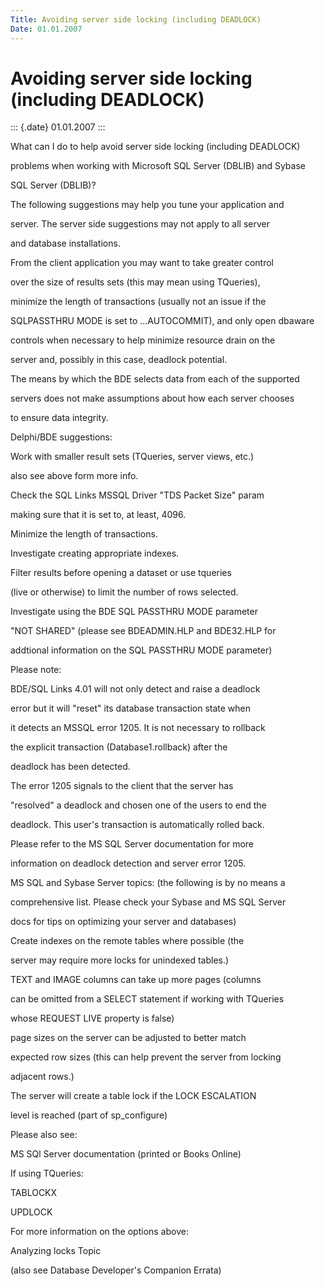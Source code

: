 ```yaml
---
Title: Avoiding server side locking (including DEADLOCK)
Date: 01.01.2007
---
```



Avoiding server side locking (including DEADLOCK)
=================================================

::: {.date}
01.01.2007
:::

What can I do to help avoid server side locking (including DEADLOCK)

problems when working with Microsoft SQL Server (DBLIB) and Sybase

SQL Server (DBLIB)?

The following suggestions may help you tune your application and

server.  The server side suggestions may not apply to all server

and database installations.

From the client application you may want to take greater control

over the size of results sets (this may mean using TQueries),

minimize the length of transactions (usually not an issue if the

SQLPASSTHRU MODE is set to \...AUTOCOMMIT), and only open dbaware

controls when necessary to help minimize resource drain on the

server and, possibly in this case, deadlock potential.

The means by which the BDE selects data from each of the supported

servers does not make assumptions about how each server chooses

to ensure data integrity.

Delphi/BDE suggestions:

Work with smaller result sets (TQueries, server views, etc.)

also see above form more info.

Check the SQL Links MSSQL Driver \"TDS Packet Size\" param

making sure that it is set to, at least, 4096.

Minimize the length of transactions.

Investigate creating appropriate indexes.

Filter results before opening a dataset or use tqueries

(live or otherwise) to limit the number of rows selected.

Investigate using the BDE SQL PASSTHRU MODE parameter

\"NOT SHARED\" (please see BDEADMIN.HLP and BDE32.HLP for

addtional information on the SQL PASSTHRU MODE parameter)

Please note:

BDE/SQL Links 4.01 will not only detect and raise a deadlock

error but it will \"reset\" its database transaction state when

it detects an MSSQL error 1205. It is not necessary to rollback

the explicit transaction (Database1.rollback) after the

deadlock has been detected.

The error 1205 signals to the client that the server has

\"resolved\" a deadlock and chosen one of the users to end the

deadlock. This user\'s transaction is automatically rolled back.

Please refer to the MS SQL Server documentation for more

information on deadlock detection and server error 1205.

MS SQL and Sybase Server topics: (the following is by no means a

comprehensive list. Please check your Sybase and MS SQL Server

docs for tips on optimizing your server and databases)

Create indexes on the remote tables where possible (the

server may require more locks for unindexed tables.)

TEXT and IMAGE columns can take up more pages (columns

can be omitted from a SELECT statement if working with TQueries

whose REQUEST LIVE property is false)

page sizes on the server can be adjusted to better match

expected row sizes (this can help prevent the server from locking

adjacent rows.)

The server will create a table lock if the LOCK ESCALATION

level is reached (part of sp\_configure)

Please also see:

MS SQl Server documentation (printed or Books Online)

If using TQueries:

   TABLOCKX

   UPDLOCK

For more information on the options above:

Analyzing locks Topic

(also see Database Developer\'s Companion Errata)
